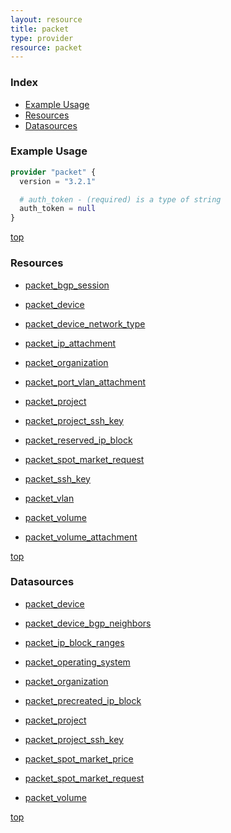 ```yaml
---
layout: resource
title: packet
type: provider
resource: packet
---
```


### Index

- [Example Usage](#example-usage)
- [Resources](#resources)
- [Datasources](#datasources)

### Example Usage

```terraform
provider "packet" {
  version = "3.2.1"

  # auth_token - (required) is a type of string
  auth_token = null
}
```

[top](#index)

### Resources


- [packet_bgp_session](./r/packet_bgp_session.md)

- [packet_device](./r/packet_device.md)

- [packet_device_network_type](./r/packet_device_network_type.md)

- [packet_ip_attachment](./r/packet_ip_attachment.md)

- [packet_organization](./r/packet_organization.md)

- [packet_port_vlan_attachment](./r/packet_port_vlan_attachment.md)

- [packet_project](./r/packet_project.md)

- [packet_project_ssh_key](./r/packet_project_ssh_key.md)

- [packet_reserved_ip_block](./r/packet_reserved_ip_block.md)

- [packet_spot_market_request](./r/packet_spot_market_request.md)

- [packet_ssh_key](./r/packet_ssh_key.md)

- [packet_vlan](./r/packet_vlan.md)

- [packet_volume](./r/packet_volume.md)

- [packet_volume_attachment](./r/packet_volume_attachment.md)


[top](#index)

### Datasources


- [packet_device](./d/packet_device.md)

- [packet_device_bgp_neighbors](./d/packet_device_bgp_neighbors.md)

- [packet_ip_block_ranges](./d/packet_ip_block_ranges.md)

- [packet_operating_system](./d/packet_operating_system.md)

- [packet_organization](./d/packet_organization.md)

- [packet_precreated_ip_block](./d/packet_precreated_ip_block.md)

- [packet_project](./d/packet_project.md)

- [packet_project_ssh_key](./d/packet_project_ssh_key.md)

- [packet_spot_market_price](./d/packet_spot_market_price.md)

- [packet_spot_market_request](./d/packet_spot_market_request.md)

- [packet_volume](./d/packet_volume.md)


[top](#index)